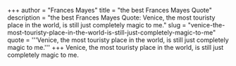 +++
author = "Frances Mayes"
title = "the best Frances Mayes Quote"
description = "the best Frances Mayes Quote: Venice, the most touristy place in the world, is still just completely magic to me."
slug = "venice-the-most-touristy-place-in-the-world-is-still-just-completely-magic-to-me"
quote = '''Venice, the most touristy place in the world, is still just completely magic to me.'''
+++
Venice, the most touristy place in the world, is still just completely magic to me.
